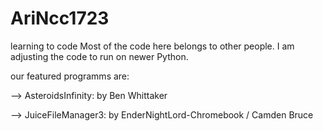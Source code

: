 # AriNcc1723
learning to code
Most of the code here belongs to other people.
I am adjusting the code to run on newer Python.

our featured programms are:

--> AsteroidsInfinity: by Ben Whittaker 

--> JuiceFileManager3: by EnderNightLord-Chromebook / Camden Bruce
